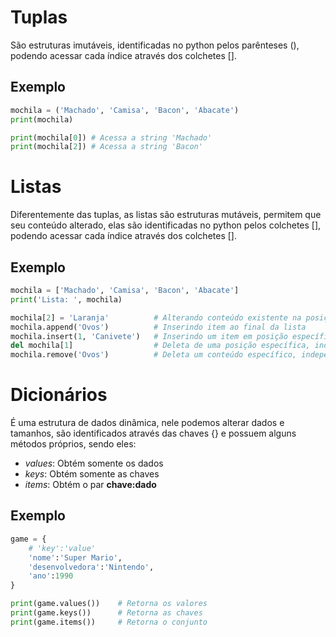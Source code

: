 # Tuplas
São estruturas imutáveis, identificadas no python pelos parênteses (), podendo acessar cada índice através dos colchetes [].

## Exemplo

```python
mochila = ('Machado', 'Camisa', 'Bacon', 'Abacate')
print(mochila)

print(mochila[0]) # Acessa a string 'Machado'
print(mochila[2]) # Acessa a string 'Bacon'
```

# Listas

Diferentemente das tuplas, as listas são estruturas mutáveis, permitem que seu conteúdo alterado, elas são identificadas no python pelos colchetes [], podendo acessar cada índice através dos colchetes [].

## Exemplo

```python
mochila = ['Machado', 'Camisa', 'Bacon', 'Abacate']
print('Lista: ', mochila)

mochila[2] = 'Laranja'			# Alterando conteúdo existente na posição 2
mochila.append('Ovos')			# Inserindo item ao final da lista
mochila.insert(1, 'Canivete')	# Inserindo um item em posição específica
del mochila[1]					# Deleta de uma posição específica, independente do conteúdo
mochila.remove('Ovos')			# Deleta um conteúdo específico, independente da posição
```

# Dicionários

É uma estrutura de dados dinâmica, nele podemos alterar dados e tamanhos, são identificados através das chaves {} e possuem alguns métodos próprios, sendo eles:

- *values*: Obtém somente os dados
- *keys*: Obtém somente as chaves
- *items*: Obtém o par **chave:dado**

## Exemplo

```python
game = {
    # 'key':'value'
    'nome':'Super Mario',
    'desenvolvedora':'Nintendo',
    'ano':1990
}

print(game.values())	# Retorna os valores
print(game.keys())		# Retorna as chaves
print(game.items())		# Retorna o conjunto
```